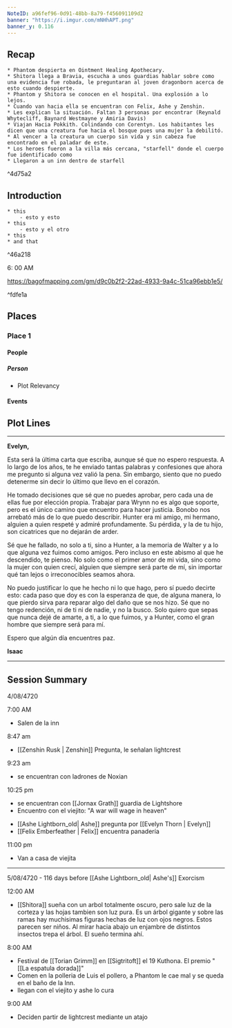 ```yaml
---
NoteID: a96fef96-0d91-48bb-8a79-f456091109d2
banner: "https://i.imgur.com/mNHhAPT.png"
banner_y: 0.116
---
```


## Recap

```ad-ad-qr
* Phantom despierta en Ointment Healing Apothecary. 
* Shitora llega a Bravia, escucha a unos guardias hablar sobre como una evidencia fue robada, le preguntaran al joven dragonborn acerca de esto cuando despierte.
* Phantom y Shitora se conocen en el hospital. Una explosión a lo lejos.
* Cuando van hacia ella se encuentran con Felix, Ashe y Zenshin. 
* Les explican la situación. Faltan 3 personas por encontrar (Reynald Whytecliff, Baynard Westmayne y Amiria Davis)
* Viajan Hacia Pokkith. Colindando con Corentyn. Los habitantes les dicen que una creatura fue hacia el bosque pues una mujer la debilitó.   
* Al vencer a la creatura un cuerpo sin vida y sin cabeza fue encontrado en el paladar de este.
* Los heroes fueron a la villa más cercana, "starfell" donde el cuerpo fue identificado como 
* Llegaron a un inn dentro de starfell
```

^4d75a2

## Introduction

```ad-go
* this
	- esto y esto
* this 
	- esto y el otro
* this 
* and that
```

^46a218

6: 00 AM

https://bagofmapping.com/gm/d9c0b2f2-22ad-4933-9a4c-51ca96ebb1e5/

^fdfe1a
## Places

### Place 1
#### People 
##### Person
 * Plot Relevancy
#### Events




## Plot Lines


---

**Evelyn,**

Esta será la última carta que escriba, aunque sé que no espero respuesta. A lo largo de los años, te he enviado tantas palabras y confesiones que ahora me pregunto si alguna vez valió la pena. Sin embargo, siento que no puedo detenerme sin decir lo último que llevo en el corazón.

He tomado decisiones que sé que no puedes aprobar, pero cada una de ellas fue por elección propia. Trabajar para Wrynn no es algo que soporte, pero es el único camino que encuentro para hacer justicia. Bonobo nos arrebató más de lo que puedo describir. Hunter era mi amigo, mi hermano, alguien a quien respeté y admiré profundamente. Su pérdida, y la de tu hijo, son cicatrices que no dejarán de arder.

Sé que he fallado, no solo a ti, sino a Hunter, a la memoria de Walter y a lo que alguna vez fuimos como amigos. Pero incluso en este abismo al que he descendido, te pienso. No solo como el primer amor de mi vida, sino como la mujer con quien crecí, alguien que siempre será parte de mí, sin importar qué tan lejos o irreconocibles seamos ahora.

No puedo justificar lo que he hecho ni lo que hago, pero sí puedo decirte esto: cada paso que doy es con la esperanza de que, de alguna manera, lo que pierdo sirva para reparar algo del daño que se nos hizo. Sé que no tengo redención, ni de ti ni de nadie, y no la busco. Solo quiero que sepas que nunca dejé de amarte, a ti, a lo que fuimos, y a Hunter, como el gran hombre que siempre será para mí.

Espero que algún día encuentres paz.

**Isaac**

--- 

## Session Summary

4/08/4720 

7:00 AM 

* Salen de la inn

8:47 am

* [[Zenshin Rusk | Zenshin]] Pregunta, le señalan lightcrest

9:23 am 

* se encuentran con ladrones de Noxian

10:25 pm 

* se encuentran con [[Jornax Grath]] guardia de Lightshore
*  Encuentro con el viejito: "A war will wage in heaven"
- [[Ashe Lightborn_old| Ashe]] pregunta por [[Evelyn Thorn | Evelyn]]
- [[Felix Emberfeather | Felix]] encuentra panadería

11:00 pm 

* Van a casa de viejita

------

5/08/4720 - 116 days before [[Ashe Lightborn_old| Ashe's]] Exorcism

12:00 AM 

* [[Shitora]] sueña con un arbol totalmente oscuro, pero sale luz de la corteza y las hojas tambien son luz pura. Es un árbol gigante y sobre las ramas hay muchisimas figuras hechas de luz con ojos negros. Estos parecen ser niños. Al mirar hacia abajo un enjambre de distintos insectos trepa el árbol. El sueño termina ahí. 

8:00 AM 

* Festival de [[Torian Grimm]] en [[Sigtritoft]] el 19 Kuthona. El premio "[[La espatula dorada]]"
* Comen en la polleria de Luis el pollero, a Phantom le cae mal y se queda en el baño de la Inn.
* llegan con el viejito y ashe lo cura

9:00 AM 

* Deciden partir de lightcrest mediante un atajo
